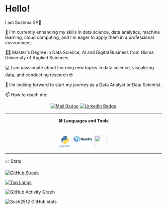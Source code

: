 # Hello!

I am Sushma SP👋

🌱 I'm currently enhancing my skills in data science, data analytics, machine learning, cloud computing, and I'm eager to apply them in a professional environment.

👨‍🎓 Master's Degree in Data Science, AI and Digital Business from Gisma University of Applied Sciences

💻 I am passionate about learning new topics in data science, visualizing data, and conducting research 🤓

👀 I’m looking forward to start my journey as a Data Analyst or Data Scientist.

📫 How to reach me:

<div align="center"> 

[![Mail Badge](https://img.shields.io/badge/-sushma25.gowda@gmail.com-c14438?style=flat-square&logo=Gmail&logoColor=white&link=mailto:sushma25.gowda@gmail.com)](mailto:sushma25.gowda@gmail.com)
<a href="https://www.linkedin.com/in/sushma-sp-9700a2212">
    <img src="https://img.shields.io/badge/LinkedIn-blue?style=flat-square&logo=linkedin&logoColor=white" alt="LinkedIn Badge"/>
</a>
  
</div>

---

<p align="center"> <b>🛠️ Languages and Tools </b></p>
<div align="center">
<img src="https://github.com/devicons/devicon/blob/master/icons/python/python-original-wordmark.svg" title="Python" alt="Python" width="40" height="40"/>&nbsp;
<img src="https://github.com/devicons/devicon/blob/master/icons/numpy/numpy-original-wordmark.svg" title="Numpy" alt="Numpy" width="60" height="60"/>&nbsp;
<img src="https://cdn.jsdelivr.net/gh/devicons/devicon/icons/mysql/mysql-original-wordmark.svg" width="40" height="40"/>&nbsp; 
</div>


---

<div aligh="center">
  
📈 Stats 

[![GitHub Streak](https://github-readme-streak-stats.herokuapp.com/?user=Sush2512&theme=dark&background=000000&hide_border=true)](https://git.io/streak-stats)

[![Top Langs](https://github-readme-stats.vercel.app/api/top-langs/?username=Sush2512&layout=compact&theme=vision-friendly-dark&hide_border=true)](https://github.com/anuraghazra/github-readme-stats)

![GitHub Activity Graph](https://github-readme-activity-graph.cyclic.app/graph?username=Sush2512&theme=dracula&hide_border=true)

![Sush2512 GitHub stats](https://github-readme-stats.vercel.app/api?username=Sush2512&show_icons=true&theme=radical)
  
</div>

<!--
**Sush2512/Sush2512** is a ✨ _special_ ✨ repository because its `README.md` (this file) appears on your GitHub profile.

Here are some ideas to get you started:

- 🔭 I’m currently working on ...
- 🌱 I’m currently learning ...
- 👯 I’m looking to collaborate on ...
- 🤔 I’m looking for help with ...
- 💬 Ask me about ...
- 📫 How to reach me: ...
- 😄 Pronouns: ...
- ⚡ Fun fact: ...
-->
